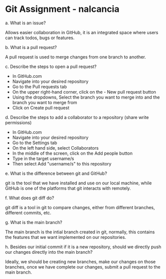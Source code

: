 # Git Assignment - nalcancia

a. What is an issue?

Allows easier collaboration in GitHub, it is an integrated space where users can track todos, bugs or features.

b. What is a pull request?

A pull request is used to merge changes from one branch to another.

c. Describe the steps to open a pull request?

- In GitHub.com
- Navigate into your desired repository
- Go to the Pull requests tab
- On the upper right-hand corner, click on the - New pull request button
- Using the dropdowns, Select the branch you want to merge into and the branch you want to merge from
- Click on Create pull request

d. Describe the steps to add a collaborator to a repository (share write permissions)

- In GitHub.com
- Navigate into your desired repository
- Go to the Settings tab
- On the left hand side, select Collaborators
- In the middle of the screen, click on the Add people button
- Type in the target username/s
- Then select Add "username/s" to this repository


e. What is the difference between git and GitHub?

git is the tool that we have installed and use on our local machine, while GitHub is one of the platforms that git interacts with remotely.

f. What does git diff do?

git diff is a tool in git to compare changes, either from different branches, different commits, etc.

g. What is the main branch?

The main branch is the intial branch created in git, normally, this contains the features that we want implemented on our repositories.

h. Besides our initial commit if it is a new repository, should we directly push our changes directly into the main branch?

Ideally, we should be creating new branches, make our changes on those branches, once we have complete our changes, submit a pull request to the main branch.